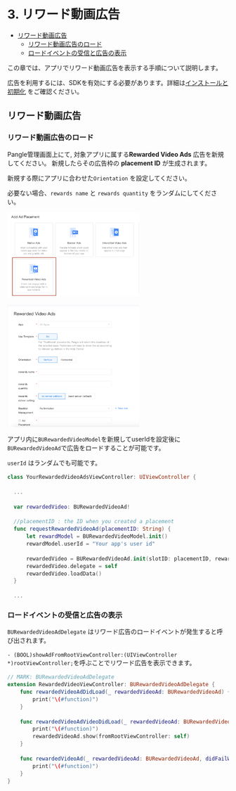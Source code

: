 # 3. リワード動画広告


* [リワード動画広告](#start/reward_ad)
  * [リワード動画広告のロード](#start/reward_ad_load)
  * [ロードイベントの受信と広告の表示](#start/reward_ad_loadevent)


この章では、アプリでリワード動画広告を表示する手順について説明します。

広告を利用するには、SDKを有効にする必要があります。詳細は[インストールと初期化](1-integrate_ja.md) をご確認ください。



<a name="start/reward_ad"></a>
## リワード動画広告

<a name="start/reward_ad_load"></a>
### リワード動画広告のロード

Pangle管理画面上にて, 対象アプリに属する**Rewarded Video Ads** 広告を新規してください。 新規したらその広告枠の **placement ID** が生成されます。

新規する際にアプリに合わせた`Orientation` を設定してください。

必要ない場合、`rewards name` と `rewards quantity` をランダムにしてください。


<img src="../pics/reward_video_add.png" alt="drawing" width="300"/>  <br>

<img src="../pics/reward_video_set.png" alt="drawing" width="300"/>

アプリ内に`BURewardedVideoModel`を新規してuserIdを設定後に`BURewardedVideoAd`で広告をロードすることが可能です。

`userId` はランダムでも可能です。


```swift
class YourRewardedVideoAdsViewController: UIViewController {

  ...

  var rewardedVideo: BURewardedVideoAd!

  //placementID : the ID when you created a placement
  func requestRewardedVideoAd(placementID: String) {
      let rewardModel = BURewardedVideoModel.init()
      rewardModel.userId = "Your app's user id"

      rewardedVideo = BURewardedVideoAd.init(slotID: placementID, rewardedVideoModel: rewardModel)
      rewardedVideo.delegate = self
      rewardedVideo.loadData()
  }

  ...

```

<a name="start/reward_ad_loadevent"></a>
### ロードイベントの受信と広告の表示

`BURewardedVideoAdDelegate` はリワード広告のロードイベントが発生すると呼び出されます。

`- (BOOL)showAdFromRootViewController:(UIViewController *)rootViewController;`を呼ぶことでリワード広告を表示できます。


```swift
// MARK: BURewardedVideoAdDelegate
extension RewardedVideoViewController: BURewardedVideoAdDelegate {
    func rewardedVideoAdDidLoad(_ rewardedVideoAd: BURewardedVideoAd) {
        print("\(#function)")
    }

    func rewardedVideoAdVideoDidLoad(_ rewardedVideoAd: BURewardedVideoAd) {
        print("\(#function)")
        rewardedVideoAd.show(fromRootViewController: self)
    }

    func rewardedVideoAd(_ rewardedVideoAd: BURewardedVideoAd, didFailWithError error: Error?) {
        print("\(#function)")
    }
}
```
